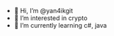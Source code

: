 - 👋 Hi, I’m @yan4ikgit
- 👀 I’m interested in crypto
- 🌱 I’m currently learning c#, java


<!---
yan4ikgit/yan4ikgit is a ✨ special ✨ repository because its `README.md` (this file) appears on your GitHub profile.
You can click the Preview link to take a look at your changes.
--->
